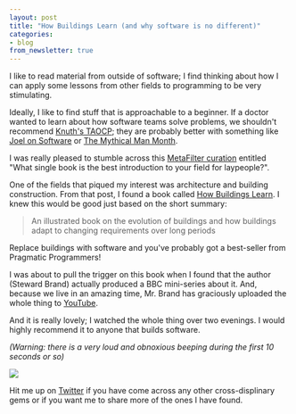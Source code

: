 ```yaml
---
layout: post
title: "How Buildings Learn (and why software is no different)"
categories:
- blog
from_newsletter: true
---
```


I like to read material from outside of software; I find thinking about how I can apply some lessons
from other fields to programming to be very stimulating.

Ideally, I like to find stuff that is approachable to a beginner. If a doctor wanted to learn about
how software teams solve problems, we shouldn't recommend [Knuth's TAOCP][k]; they are probably 
better with something like [Joel on Software][j] or [The Mythical Man Month][mm].

I was really pleased to stumble across this [MetaFilter curation][mf] entitled "What single book is 
the best introduction to your field for laypeople?".

One of the fields that piqued my interest was architecture and building construction. From that post, 
I found a book called [How Buildings Learn][hbl]. I knew this would be good just based on the short
summary:

> An illustrated book on the evolution of buildings and how buildings adapt to changing requirements over long periods

Replace buildings with software and you've probably got a best-seller from Pragmatic Programmers!

I was about to pull the trigger on this book when I found that the author (Steward Brand) 
actually produced a BBC mini-series about it. And, because we live in an amazing time, Mr. Brand
has graciously uploaded the whole thing to [YouTube][yt].

And it is really lovely; I watched the whole thing over two evenings. I would highly recommend it 
to anyone that builds software.

*(Warning: there is a very loud and obnoxious beeping during the first 10 seconds or so)*

<a href="http://www.youtube.com/watch?v=AvEqfg2sIH0#t=20" target="_blank">
  <img src="http://i.imgur.com/odd58FK.png" />
</a>

Hit me up on [Twitter][tw] if you have come across any other cross-displinary gems or if you want me
to share more of the ones I have found.

[k]: http://en.wikipedia.org/wiki/The_Art_of_Computer_Programming
[j]: http://www.amazon.com/Joel-Software-Occasionally-Developers-Designers/dp/1590593898
[mm]: http://en.wikipedia.org/wiki/The_Mythical_Man-Month
[mf]: http://ask.metafilter.com/71101/What-single-book-is-the-best-introduction-to-your-field-or-specialization-within-your-field-for-laypeople
[hbl]: http://en.wikipedia.org/wiki/How_Buildings_Learn
[yt]: http://www.youtube.com/user/brandst/videos
[tw]: https://twitter.com/_swanson
